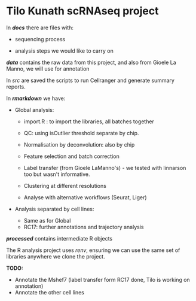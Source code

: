 # Tilo Kunath scRNAseq project

In __*docs*__ there are files with:

- sequencing process

- analysis steps we would like to carry on

__*data*__ contains the raw data from this project, and also from Gioele La Manno, we will use for annotation

In *src* are saved the scripts to run Cellranger and generate summary reports.

In __*rmarkdown*__ we have: 

- Global analysis:

  - import.R : to import the libraries, all batches together

  - QC: using isOutlier threshold separate by chip. 

  - Normalisation by deconvolution: also by chip

  - Feature selection and batch correction

  - Label transfer (from Gioele LaManno's) - we tested with linnarson too but wasn't informative.

  - Clustering at different resolutions

  - Analyse with alternative workflows (Seurat, Liger)

- Analysis separated by cell lines:
 
   - Same as for Global
   - RC17: further annotations and trajectory analysis

__*processed*__ contains intermediate R objects

The R analysis project uses *renv*, ensuring we can use the same set of libraries anywhere we clone the project.




**TODO:**

- Annotate the Mshef7 (label transfer form RC17 done, Tilo is working on annotation)
- Annotate the other cell lines



